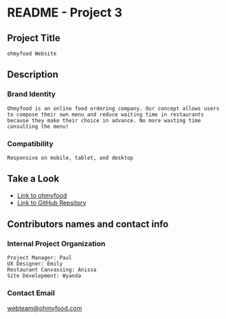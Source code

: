 # README - Project 3

## Project Title
    ohmyfood Website

## Description
### Brand Identity
    Ohmyfood is an online food ordering company. Our concept allows users to compose their own menu and reduce waiting time in restaurants because they make their choice in advance. No more wasting time consulting the menu!
    
### Compatibility
    Responsive on mobile, tablet, and desktop

## Take a Look
- [Link to ohmyfood](https://lip-balm.github.io/project/index.html)
- [Link to GitHub Repsitory](https://github.com/lip-balm/project/tree/project3)

## Contributors names and contact info
### Internal Project Organization
    Project Manager: Paul
    UX Designer: Emily
    Restaurant Canvassing: Anissa
    Site Development: Wyanda
    
### Contact Email
<webteam@ohmyfood.com>